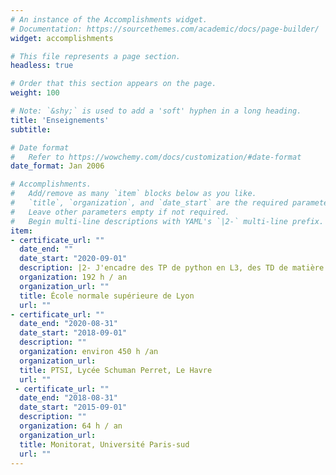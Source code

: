 ```yaml
---
# An instance of the Accomplishments widget.
# Documentation: https://sourcethemes.com/academic/docs/page-builder/
widget: accomplishments

# This file represents a page section.
headless: true

# Order that this section appears on the page.
weight: 100

# Note: `&shy;` is used to add a 'soft' hyphen in a long heading.
title: 'Enseignements'
subtitle:

# Date format
#   Refer to https://wowchemy.com/docs/customization/#date-format
date_format: Jan 2006

# Accomplishments.
#   Add/remove as many `item` blocks below as you like.
#   `title`, `organization`, and `date_start` are the required parameters.
#   Leave other parameters empty if not required.
#   Begin multi-line descriptions with YAML's `|2-` multi-line prefix.
item:
- certificate_url: ""
  date_end: ""
  date_start: "2020-09-01"
  description: |2- J'encadre des TP de python en L3, des TD de matière molle en M1 et des corrections et simulations d'examens oraux et d'écrits et TP en M2 de préparation aux agrégations de physique et de chimie.
  organization: 192 h / an
  organization_url: ""
  title: École normale supérieure de Lyon
  url: ""
- certificate_url: ""
  date_end: "2020-08-31"
  date_start: "2018-09-01"
  description: ""
  organization: environ 450 h /an
  organization_url: 
  title: PTSI, Lycée Schuman Perret, Le Havre
  url: ""
 - certificate_url: ""
  date_end: "2018-08-31"
  date_start: "2015-09-01"
  description: ""
  organization: 64 h / an
  organization_url: 
  title: Monitorat, Université Paris-sud
  url: ""
---
```


